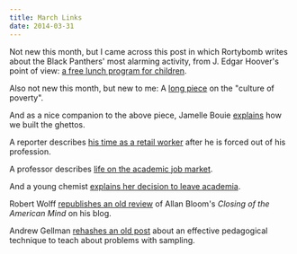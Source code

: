 ```yaml
---
title: March Links
date: 2014-03-31
---
```


Not new this month, but I came across this post in which Rortybomb writes about
the Black Panthers' most alarming activity, from J. Edgar Hoover's point of
view:
[a free lunch program for children](http://rortybomb.wordpress.com/2012/01/19/mental-note-link-black-panther-free-lunch-program-ows-infrastructure/).

Also not new this month, but new to me: A
[long piece](http://www.bostonreview.net/steinberg.php) on the "culture of
poverty".

And as a nice companion to the above piece, Jamelle Bouie
[explains](http://www.thedailybeast.com/articles/2014/03/13/how-we-built-the-ghettos.html)
how we built the ghettos.

A reporter describes
[his time as a retail worker](http://www.theatlantic.com/business/archive/2014/03/my-life-as-a-retail-worker-nasty-brutish-and-poor/284332/)
after he is forced out of his profession.

A professor describes
[life on the academic job market](http://www.insidehighered.com/advice/2014/03/10/essay-about-inability-find-tenure-track-job-academe).

And a young chemist [explains her decision to leave academia](http://modelviewculture.com/pieces/i-didn-t-want-to-lean-out).

Robert Wolff
[republishes an old review](http://robertpaulwolff.blogspot.com/2014/03/yet-another-bauble-from-my-files.html)
of Allan Bloom's *Closing of the American
Mind* on his blog.

Andrew Gellman
[rehashes an old post](http://andrewgelman.com/2014/03/20/candy-weighing-demonstration-unwisdom-crowds/)
about an effective pedagogical technique to teach about problems with sampling.
